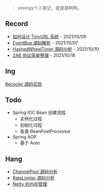 > 
>
> yexingy个人笔记，就是胡咧咧。



## Record

- [如何设计 TinyURL 系统](系统设计/如何设计TinyURL系统.md) - 2021/10/09
- [EventBus 源码解析](java/guava/EventBus.md) - 2021/10/07
- [HashedWheelTimer 源码分析](netty/util/HashedWheelTimer源码分析.md)  - 2021/10/10 
- [ZAB 协议简单整理](分布式/zab/ZAB基础理解.md) - 2021/10/18



## Ing

[Recycler 源码实现](netty/util/Recycler源码实现.md)

## Todo

- Spring IOC Bean 创建流程
  - 实例化过程
  - 初始化过程
  - 各类 BeanPostProcessor
- Spring AOP
  - 基于 Auto





## Hang

- [ChannelPool 源码分析](netty/util/ChannelPool.md)
- [RateLimiter 源码分析](java/guava/RateLimiter.md)
- [Netty 的内存管理](netty/Netty的内存管理.md)